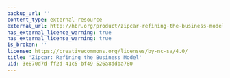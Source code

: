 ```yaml
---
backup_url: ''
content_type: external-resource
external_url: http://hbr.org/product/zipcar-refining-the-business-model/an/803096-PDF-ENG
has_external_licence_warning: true
has_external_license_warning: true
is_broken: ''
license: https://creativecommons.org/licenses/by-nc-sa/4.0/
title: 'Zipcar: Refining the Business Model'
uid: 3e870d7d-ff2d-41c5-bf49-526a8ddba780
---
```

